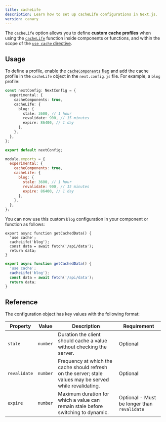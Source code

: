 ```yaml
---
title: cacheLife
description: Learn how to set up cacheLife configurations in Next.js.
version: canary
---
```


The `cacheLife` option allows you to define **custom cache profiles** when using the [`cacheLife`](/docs/app/api-reference/functions/cacheLife) function inside components or functions, and within the scope of the [`use cache` directive](/docs/app/api-reference/directives/use-cache).

## Usage

To define a profile, enable the [`cacheComponents` flag](/docs/app/api-reference/config/next-config-js/cacheComponents) and add the cache profile in the `cacheLife` object in the `next.config.js` file. For example, a `blog` profile:

```ts filename="next.config.ts" switcher
const nextConfig: NextConfig = {
  experimental: {
    cacheComponents: true,
    cacheLife: {
      blog: {
        stale: 3600, // 1 hour
        revalidate: 900, // 15 minutes
        expire: 86400, // 1 day
      },
    },
  },
};

export default nextConfig;
```

```js filename="next.config.js" switcher
module.exports = {
  experimental: {
    cacheComponents: true,
    cacheLife: {
      blog: {
        stale: 3600, // 1 hour
        revalidate: 900, // 15 minutes
        expire: 86400, // 1 day
      },
    },
  },
};
```

You can now use this custom `blog` configuration in your component or function as follows:

```tsx filename="app/actions.ts" highlight={4,5} switcher
export async function getCachedData() {
  'use cache';
  cacheLife('blog');
  const data = await fetch('/api/data');
  return data;
}
```

```jsx filename="app/actions.js" highlight={4,5} switcher
export async function getCachedData() {
  'use cache';
  cacheLife('blog');
  const data = await fetch('/api/data');
  return data;
}
```

## Reference

The configuration object has key values with the following format:

| **Property** | **Value** | **Description**                                                                                           | **Requirement**                             |
| ------------ | --------- | --------------------------------------------------------------------------------------------------------- | ------------------------------------------- |
| `stale`      | `number`  | Duration the client should cache a value without checking the server.                                     | Optional                                    |
| `revalidate` | `number`  | Frequency at which the cache should refresh on the server; stale values may be served while revalidating. | Optional                                    |
| `expire`     | `number`  | Maximum duration for which a value can remain stale before switching to dynamic.                          | Optional - Must be longer than `revalidate` |
